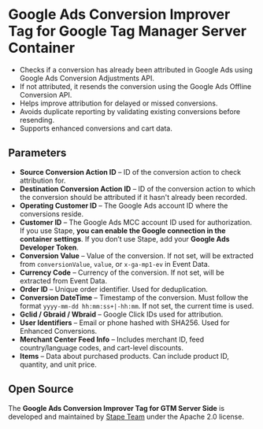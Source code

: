 # Google Ads Conversion Improver Tag for Google Tag Manager Server Container

- Checks if a conversion has already been attributed in Google Ads using Google Ads Conversion Adjustments API.
- If not attributed, it resends the conversion using the Google Ads Offline Conversion API.
- Helps improve attribution for delayed or missed conversions.
- Avoids duplicate reporting by validating existing conversions before resending.
- Supports enhanced conversions and cart data.

## Parameters

- **Source Conversion Action ID** – ID of the conversion action to check attribution for.
- **Destination Conversion Action ID** – ID of the conversion action to which the conversion should be attributed if it hasn't already been recorded.
- **Operating Customer ID** – The Google Ads account ID where the conversions reside.
- **Customer ID** – The Google Ads MCC account ID used for authorization.
If you use Stape, **you can enable the Google connection in the container settings**. If you don’t use Stape, add your **Google Ads Developer Token**.
- **Conversion Value** – Value of the conversion. If not set, will be extracted from `conversionValue`, `value`, or `x-ga-mp1-ev` in Event Data.
- **Currency Code** – Currency of the conversion. If not set, will be extracted from Event Data.
- **Order ID** – Unique order identifier. Used for deduplication.
- **Conversion DateTime** – Timestamp of the conversion. Must follow the format `yyyy-mm-dd hh:mm:ss+|-hh:mm`. If not set, the current time is used.
- **Gclid / Gbraid / Wbraid** – Google Click IDs used for attribution.
- **User Identifiers** – Email or phone hashed with SHA256. Used for Enhanced Conversions.
- **Merchant Center Feed Info** – Includes merchant ID, feed country/language codes, and cart-level discounts.
- **Items** – Data about purchased products. Can include product ID, quantity, and unit price.

## Open Source

The **Google Ads Conversion Improver Tag for GTM Server Side** is developed and maintained by [Stape Team](https://stape.io/) under the Apache 2.0 license.
